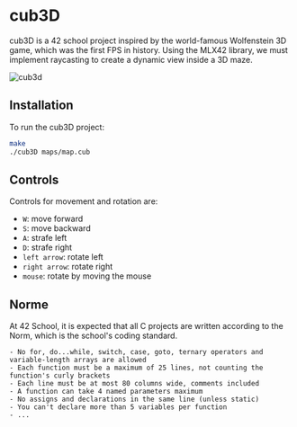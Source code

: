 # cub3D

cub3D is a 42 school project inspired by the world-famous Wolfenstein 3D game, which was the first FPS in history. Using the MLX42 library, we must implement raycasting to create a dynamic view inside a 3D maze.

![cub3d](https://github.com/user-attachments/assets/6a3416dd-48f5-4a57-8e3e-11f787c6ef22)

## Installation

To run the cub3D project:

```bash
make
./cub3D maps/map.cub
```

## Controls

Controls for movement and rotation are:

- `W`: move forward
- `S`: move backward
- `A`: strafe left
- `D`: strafe right
- `left arrow`: rotate left
- `right arrow`: rotate right
- `mouse`: rotate by moving the mouse

## Norme

At 42 School, it is expected that all C projects are written according to the Norm, which is the school's coding standard.

```
- No for, do...while, switch, case, goto, ternary operators and variable-length arrays are allowed
- Each function must be a maximum of 25 lines, not counting the function's curly brackets
- Each line must be at most 80 columns wide, comments included
- A function can take 4 named parameters maximum
- No assigns and declarations in the same line (unless static)
- You can't declare more than 5 variables per function
- ...
```

